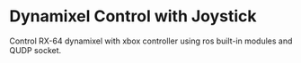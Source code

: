 # Dynamixel Control with Joystick

Control RX-64 dynamixel with xbox controller using ros built-in modules and QUDP socket.
